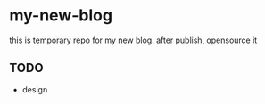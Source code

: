 my-new-blog
===========

this is temporary repo for my new blog. after publish, opensource it

TODO
----

* design
